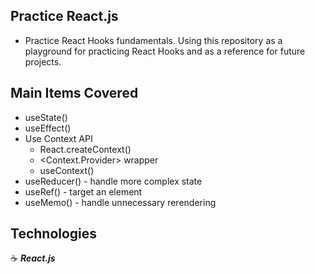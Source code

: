 ## Practice React.js

- Practice React Hooks fundamentals. Using this repository as a playground for practicing React Hooks and as a reference for future projects.

## Main Items Covered

- useState()
- useEffect()
- Use Context API
  - React.createContext()
  - <Context.Provider> wrapper
  - useContext()
- useReducer() - handle more complex state
- useRef() - target an element
- useMemo() - handle unnecessary rerendering

## Technologies

:coffee: **_React.js_**
